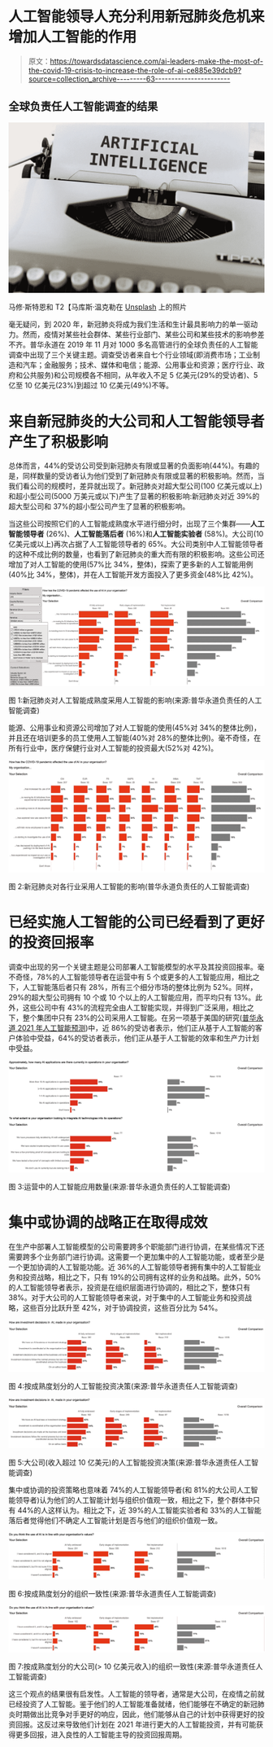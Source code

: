 # 人工智能领导人充分利用新冠肺炎危机来增加人工智能的作用

> 原文：<https://towardsdatascience.com/ai-leaders-make-the-most-of-the-covid-19-crisis-to-increase-the-role-of-ai-ce885e39dcb9?source=collection_archive---------63----------------------->

## 全球负责任人工智能调查的结果

![](img/2d7dfa6ad93200383ab2cc6ad79151b6.png)

马修·斯特恩和 T2【马库斯·温克勒在 [Unsplash](https://unsplash.com/s/photos/investment-in-ai?utm_source=unsplash&utm_medium=referral&utm_content=creditCopyText) 上的照片

毫无疑问，到 2020 年，新冠肺炎将成为我们生活和生计最具影响力的单一驱动力。然而，疫情对某些社会群体、某些行业部门、某些公司和某些技术的影响参差不齐。普华永道在 2019 年 11 月对 1000 多名高管进行的全球负责任的人工智能调查中出现了三个关键主题。调查受访者来自七个行业领域(即消费市场；工业制造和汽车；金融服务；技术、媒体和电信；能源、公用事业和资源；医疗行业、政府和公共服务)和公司规模各不相同，从年收入不足 5 亿美元(29%的受访者)、5 亿至 10 亿美元(23%)到超过 10 亿美元(49%)不等。

# 来自新冠肺炎的大公司和人工智能领导者产生了积极影响

总体而言，44%的受访公司受到新冠肺炎有限或显著的负面影响(44%)。有趣的是，同样数量的受访者认为他们受到了新冠肺炎有限或显著的积极影响。然而，当我们看公司的规模时，差异就出现了。新冠肺炎对超大型公司(100 亿美元或以上)和超小型公司(5000 万美元或以下)产生了显著的积极影响:新冠肺炎对近 39%的超大型公司和 37%的超小型公司产生了显著的积极影响。

当这些公司按照它们的人工智能成熟度水平进行细分时，出现了三个集群——**人工智能领导者** (26%)、**人工智能落后者** (16%)和**人工智能实验者** (58%)。大公司(10 亿美元或以上)再次占据了人工智能领导者的 65%。大公司类别中人工智能领导者的这种不成比例的数量，也看到了新冠肺炎的重大而有限的积极影响。这些公司还增加了对人工智能的使用(57%比 34%，整体)，探索了更多新的人工智能用例(40%比 34%，整体)，并在人工智能开发方面投入了更多资金(48%比 42%)。

![](img/f6876e12da6c88f727e0a2f0e60db4fa.png)

图 1:新冠肺炎对人工智能成熟度采用人工智能的影响(来源:普华永道负责任的人工智能调查)

能源、公用事业和资源公司增加了对人工智能的使用(45%对 34%的整体比例)，并且还在培训更多的员工使用人工智能(40%对 28%的整体比例)。毫不奇怪，在所有行业中，医疗保健行业对人工智能的投资最大(52%对 42%)。

![](img/275d970456a6fdf9e318c9559b9d7f67.png)

图 2:新冠肺炎对各行业采用人工智能的影响(普华永道负责任的人工智能调查)

# **已经实施人工智能的公司已经看到了更好的投资回报率**

调查中出现的另一个关键主题是公司部署人工智能模型的水平及其投资回报率。毫不奇怪，78%的人工智能领导者在运营中有 5 个或更多的人工智能应用，相比之下，人工智能落后者只有 28%，所有三个细分市场的整体比例为 52%。同样，29%的超大型公司拥有 10 个或 10 个以上的人工智能应用，而平均只有 13%。此外，这些公司中有 43%的流程完全由人工智能实现，并得到广泛采用，相比之下，整个集团中只有 23%的公司采用人工智能。在另一项基于美国的研究([普华永道 2021 年人工智能预测](https://www.pwc.com/us/en/services/consulting/library/artificial-intelligence-predictions-2021.html))中，近 86%的受访者表示，他们正从基于人工智能的客户体验中受益，64%的受访者表示，他们正从基于人工智能的效率和生产力计划中受益。

![](img/43649963adc42bf2c96d7dbdc82d4d8d.png)

图 3:运营中的人工智能应用数量(来源:普华永道负责任的人工智能调查)

# **集中或协调的战略正在取得成效**

在生产中部署人工智能模型的公司需要跨多个职能部门进行协调，在某些情况下还需要跨多个业务部门进行协调。这需要一个更加集中的人工智能功能，或者至少是一个更加协调的人工智能功能。近 36%的人工智能领导者拥有集中的人工智能业务和投资战略，相比之下，只有 19%的公司拥有这样的业务和战略。此外，50%的人工智能领导者表示，投资是在组织层面进行协调的，相比之下，整体只有 38%。对于大公司的人工智能领导者来说，对于集中的人工智能业务和投资战略，这些百分比跃升至 42%，对于协调投资，这些百分比为 54%。

![](img/f9d57a8a6762e7d8f8e60fedddbdc548.png)

图 4:按成熟度划分的人工智能投资决策(来源:普华永道责任人工智能调查)

![](img/bddbb630ca85281ad2e7bb69d2cf2d28.png)

图 5:大公司(收入超过 10 亿美元)的人工智能投资决策(来源:普华永道责任人工智能调查)

集中或协调的投资策略也意味着 74%的人工智能领导者(和 81%的大公司人工智能领导者)认为他们的人工智能计划与组织价值观一致，相比之下，整个群体中只有 44%的人这样认为。相比之下，近 39%的人工智能实验者和 33%的人工智能落后者觉得他们不确定人工智能计划是否与他们的组织价值观一致。

![](img/afe8b85a93f6d06c96cc5501a3d23d2d.png)

图 6:按成熟度划分的组织一致性(来源:普华永道责任人工智能调查)

![](img/2684212aadc92478616f4dda64a23efa.png)

图 7:按成熟度划分的大公司(> 10 亿美元收入)的组织一致性(来源:普华永道责任人工智能调查)

这三个观点的结果很有启发性。人工智能的领导者，通常是大公司，在疫情之前就已经投资了人工智能。鉴于他们的人工智能准备就绪，他们能够在不确定的新冠肺炎时期做出比竞争对手更好的响应，因此，他们能够从自己的计划中获得更好的投资回报。这反过来导致他们计划在 2021 年进行更大的人工智能投资，并有可能获得更多回报，进入良性的人工智能主导的投资回报周期。